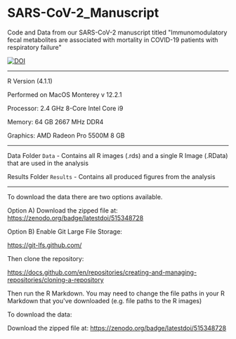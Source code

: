 # SARS-CoV-2_Manuscript
Code and Data from our SARS-CoV-2 manuscript titled "Immunomodulatory fecal metabolites are associated with mortality in COVID-19 
patients with respiratory failure"

[![DOI](https://zenodo.org/badge/515348728.svg)](https://zenodo.org/badge/latestdoi/515348728)

***
R Version (4.1.1)

Performed on MacOS Monterey v 12.2.1

Processor: 2.4 GHz 8-Core Intel Core i9

Memory: 64 GB 2667 MHz DDR4

Graphics: AMD Radeon Pro 5500M 8 GB
***
Data Folder
`Data` - Contains all R images (.rds) and a single R Image (.RData) that are used in the analysis

Results Folder
`Results` - Contains all produced figures from the analysis
***

To download the data there are two options available. 

Option A) Download the zipped file at: https://zenodo.org/badge/latestdoi/515348728

Option B) Enable Git Large File Storage:

https://git-lfs.github.com/

Then clone the repository:

https://docs.github.com/en/repositories/creating-and-managing-repositories/cloning-a-repository

Then run the R Markdown. You may need to change the file paths in your R Markdown that you've downloaded (e.g. file paths to the R images)

To download the data: 

Download the zipped file at: https://zenodo.org/badge/latestdoi/515348728
